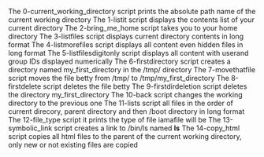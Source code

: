 The 0-current_working_directory script prints the absolute path name of the current working directory
The 1-listit script displays the contents list of your current directory
The 2-bring_me_home script takes you to your home directory
The 3-listfiles script displays current directory contents in long format
The 4-listmorefiles script displays all content even hidden files in long format
The 5-listfilesdigitonly script displays all content with userand group IDs displayed numerically
The 6-firstdirectory script creates a directory named my_first_directory in the /tmp/ directory
The 7-movethatfile script moves the file betty from /tmp/ to /tmp/my_first_directory
The 8-firstdelete script deletes the file betty
The 9-firstdirdeletion script deletes the directory my_first_directory
The 10-back script changes the working directory to the previous one
The 11-lists script all files in the order of current direcory, parent directory and then /boot directory in long format
The 12-file_type script it prints the type of file iamafile will be
The 13-symbolic_link script creates a link to /bin/ls named __ls__
The 14-copy_html script copies all html files to the parent of the current working directory, only new or not existing files are copied

